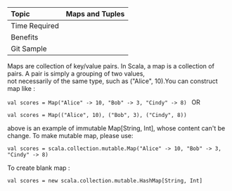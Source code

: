 | Topic | Maps and Tuples |
| :--- | :--- |
| Time Required |  |
| Benefits |  |
| Git Sample |  |

Maps are collection of key/value pairs. In Scala, a map is a collection of pairs. A pair is simply a grouping of two values,  
not necessarily of the same type, such as \("Alice", 10\).You can construct map like :

`val scores = Map("Alice" -> 10, "Bob" -> 3, "Cindy" -> 8) ` OR

`val scores = Map(("Alice", 10), ("Bob", 3), ("Cindy", 8))`

above is an example of immutable Map\[String, Int\], whose content can't be change. To make mutable map, please use:

`val scores = scala.collection.mutable.Map("Alice" -> 10, "Bob" -> 3, "Cindy" -> 8)`

To create blank map :

`val scores = new scala.collection.mutable.HashMap[String, Int]`

